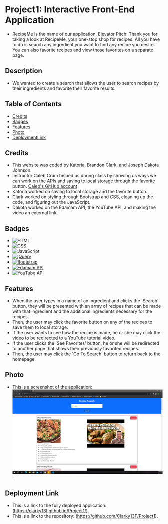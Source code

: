 # Project1: Interactive Front-End Application
 - RecipeMe is the name of our application.  Elevator Pitch:  Thank you for taking a look at RecipeMe, your one-stop shop for recipes.  All you have to do is search any ingredient you want to find any recipe you desire.  You can also favorite recipes and view those favorites on a separate page.

## Description
 - We wanted to create a search that allows the user to search recipes by their ingredients and favorite their favorite results.

## Table of Contents

  - [Credits](#credits)
  - [Badges](#badges)
  - [Features](#features)
  - [Photo](#Photo)
  - [DeploymentLink](#Deployment-Link)

## Credits
 - This website was coded by Katoria, Brandon Clark, and Joseph Dakota Johnson.
 - Instructor Caleb Crum helped us during class by showing us ways we can work on the APIs and saving to local storage through the favorite button. [Caleb's GitHub account](https://github.com/CalebCrumInstructor)
 - Katoria worked on saving to local storage and the favorite button.
 - Clark worked on styling through Bootstrap and CSS, cleaning up the code, and figuring out the JavaScript.
 - Dakota worked on the Edamam API, the YouTube API, and making the video an external link.

## Badges
 - ![HTML](https://img.shields.io/badge/-HTML5-black?style=flat-square&logo=html5)
 - ![CSS](https://img.shields.io/badge/-CSS3-black?style=flat-square&logo=css3)
 - ![JavaScript](https://img.shields.io/badge/logo-javascript-blue?logo=javascript)
 - [![jQuery](https://img.shields.io/badge/jQuery-Documentation-blue.svg)](https://api.jquery.com/)
 - [![Bootstrap](https://img.shields.io/badge/Bootstrap-Documentation-blue.svg)](https://getbootstrap.com/docs/)
 - [![Edamam API](https://img.shields.io/badge/Edamam%20API-Documentation-blue.svg)](https://developer.edamam.com/edamam-docs-recipe-api)
 - [![YouTube API](https://img.shields.io/badge/YouTube%20API-Documentation-blue.svg)](https://developers.google.com/youtube/registering_an_application)

## Features
 - When the user types in a name of an ingredient and clicks the 'Search' button, they will be presented with an array of recipes that can be made with that ingredient and the additional ingredients necessary for the recipes.
 - Then, the user may click the favorite button on any of the recipes to save them to local storage.
 - If the user wants to see how the recipe is made, he or she may click the video to be redirected to a YouTube tutorial video.
 - If the user clicks the 'See Favorites' button, he or she will be redirected to another page that shows their previously favorited recipes.
 - Then, the user may click the 'Go To Search' button to return back to the homepage.

## Photo
 - This is a screenshot of the application: ![Application Screenshot](images/Website_Screen_Capture.JPG).

## Deployment Link
 - This is a link to the fully deployed application: (https://clarky13f.github.io/Project1/).
 - This is a link to the repository: (https://github.com/Clarky13F/Project1).